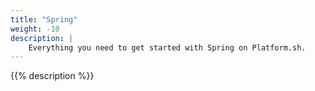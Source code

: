 ```yaml
---
title: "Spring"
weight: -10
description: |
    Everything you need to get started with Spring on Platform.sh. 
---
```


{{% description %}}